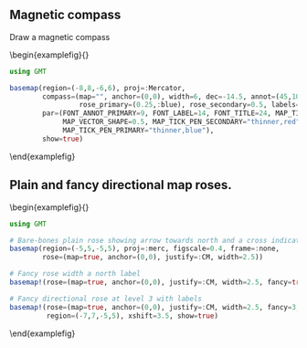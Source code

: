 ## Magnetic compass

Draw a magnetic compass

<!-- -->
\begin{examplefig}{}
```julia
using GMT

basemap(region=(-8,8,-6,6), proj=:Mercator,
        compass=(map="", anchor=(0,0), width=6, dec=-14.5, annot=(45,10,5,30,10,2),
                 rose_primary=(0.25,:blue), rose_secondary=0.5, labels="", justify=:CM),
        par=(FONT_ANNOT_PRIMARY=9, FONT_LABEL=14, FONT_TITLE=24, MAP_TITLE_OFFSET="7p",
             MAP_VECTOR_SHAPE=0.5, MAP_TICK_PEN_SECONDARY="thinner,red",
             MAP_TICK_PEN_PRIMARY="thinner,blue"),
        show=true)
```
\end{examplefig}

## Plain and fancy directional map roses. 

\begin{examplefig}{}
```julia
using GMT

# Bare-bones plain rose showing arrow towards north and a cross indicating the cardinal directions 
basemap(region=(-5,5,-5,5), proj=:merc, figscale=0.4, frame=:none,
        rose=(map=true, anchor=(0,0), justify=:CM, width=2.5))

# Fancy rose width a north label
basemap!(rose=(map=true, anchor=(0,0), justify=:CM, width=2.5, fancy=true, labels=",,,N"), xshift=3)

# Fancy directional rose at level 3 with labels
basemap!(rose=(map=true, anchor=(0,0), justify=:CM, width=2.5, fancy=3, labels=true),
         region=(-7,7,-5,5), xshift=3.5, show=true)
```
\end{examplefig}